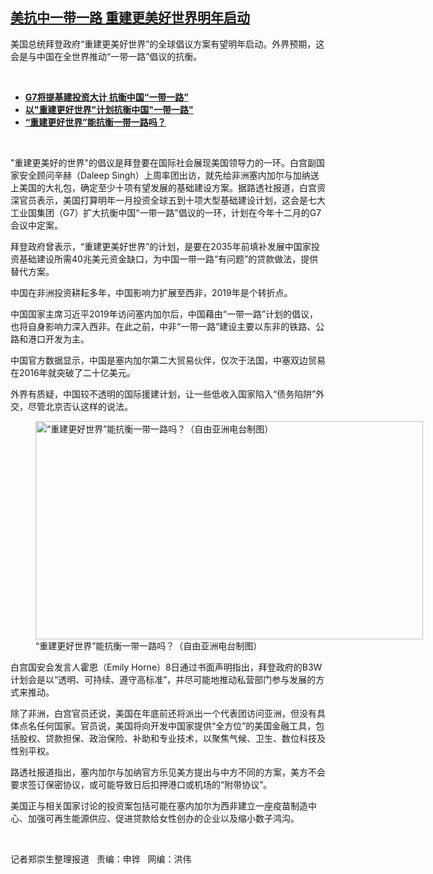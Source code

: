 <!--1636488986000-->
[美抗中一带一路 重建更美好世界明年启动](https://www.rfa.org/mandarin/yataibaodao/junshiwaijiao/rc-11092021134009.html)
------

<p></p><p>美国总统拜登政府“重建更美好世界”<span>的全球倡议方案有望明年启动。外界预期，这会是与中国在全世界推动“一带一路”倡议的抗衡。<p><br/></p><ul><li><a href="https://www.rfa.org/mandarin/Xinwen/wul1109d-11092021042335.html"><strong>G7将提基建投资大计 抗衡中国“一带一路”</strong></a></li><li><strong><a href="https://www.rfa.org/mandarin/yataibaodao/junshiwaijiao/al-10272021134318.html">以"重建更好世界"计划抗衡中国"一带一路"</a></strong></li><li><strong><a href="https://www.rfa.org/mandarin/yataibaodao/junshiwaijiao/cm-06152021131546.html">“重建更好世界”能抗衡一带一路吗？</a></strong></li></ul><p><br/></p><p>"<span>重建更美好的世界</span>"<span>的倡议是拜登要在国际社会展现美国领导力的一环。白宫副国家安全顾问辛赫（</span><span>Daleep Singh</span><span>）上周率团出访，就先给非洲塞内加尔与加纳送上美国的大礼包，确定至少十</span><span></span><span>项有望发展的基础建设方案。据路透社报道，白宫资深官员表示，美国打算明年一月投资全球五</span><span></span><span>到十</span><span></span><span>项大型基础建设计划，这会是七大工业国集团（</span><span>G7</span><span>）扩大抗衡中国“一带一路”倡议的一环，计划在今年十二</span><span></span><span>月的</span><span>G7</span><span>会议中定案。</span></p><p><span>拜登政府曾表示，“重建更美好世界”的计划，是要在</span><span>2035</span><span>年前填补发展中国家投资基础建设所需</span><span>40</span><span>兆美元资金缺口，为中国一带一路“有问题”的贷款做法，提供替代方案。</span></p><p><span>中国在非洲投资耕耘多年，中国影响力扩展至西非，</span><span>2019</span><span>年是个转折点。</span></p><p><span>中国国家主席习近平</span><span>2019</span><span>年访问塞内加尔后，中国藉由“一带一路”计划的倡议，也将自身影响力深入西非。在此之前，中非“一带一路”建设主要以东非的铁路、公路和港口开发为主。</span></p><p><span>中国官方数据显示，中国是塞内加尔第二大贸易伙伴，仅次于法国，中塞双边贸易在</span><span>2016</span><span>年就突破了二十</span><span></span><span>亿美元。</span></p><p><span>外界有质疑，中国较不透明的国际援建计划，让一些低收入国家陷入“债务陷阱”外交，尽管北京否认这样的说法。</span></p><p><span><figure class="image-richtext image-inline captioned" style="width:620px;"><img alt="“重建更好世界”能抗衡一带一路吗？（自由亚洲电台制图）" height="349" src="https://www.rfa.org/mandarin/yataibaodao/junshiwaijiao/rc-11092021134009.html/rc1109b.jpg/@@images/7886f234-ba07-454d-8682-dfa623c34cd1.jpeg" title="rc1109b.jpg" width="620"/><figcaption class="image-caption">“重建更好世界”能抗衡一带一路吗？（自由亚洲电台制图）</figcaption><small></small></figure></span></p><p><span>白宫国安会发言人霍恩（</span><span>Emily Horne</span><span>）</span><span>8</span><span>日通过书面声明指出，拜登政府的</span><span>B3W</span><span>计划会是以“透明、可持续、遵守高标准”，并尽可能地推动私营部门参与发展的方式来推动。</span></p><p><span>除了非洲，白宫官员还说，美国在年底前还将派出一个代表团访问亚洲，但没有具体点名任何国家。官员说，美国将向开发中国家提供“全方位”的美国金融工具，包括股权、贷款担保、政治保险、补助和专业技术，以聚焦气候、卫生、数位科技及性别平权。</span></p><p><span>路透社报道指出，塞内加尔与加纳官方乐见美方提出与中方不同的方案，美方不会要求签订保密协议，或可能导致日后扣押港口或机场的“附带协议”。</span></p><p><span>美国正与相关国家讨论的投资案包括可能在塞内加尔为西非建立一座疫苗制造中心、加强可再生能源供应、促进贷款给女性创办的企业以及缩小数子鸿沟。</span></p><p><br/></p><p><span>记者郑崇生整理报道   责编：申铧   网编：洪伟<br/></span></p></span></p>
